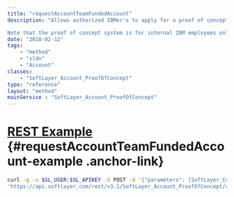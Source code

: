 ```yaml
---
title: "requestAccountTeamFundedAccount"
description: "Allows authorized IBMer's to apply for a proof of concept account using account team funding. Requests will be reviewed by multiple internal teams before an account is created. 

Note that the proof of concept system is for internal IBM employees only and is not applicable to users outside the IBM organization. "
date: "2018-02-12"
tags:
    - "method"
    - "sldn"
    - "Account"
classes:
    - "SoftLayer_Account_ProofOfConcept"
type: "reference"
layout: "method"
mainService : "SoftLayer_Account_ProofOfConcept"
---
```


# [REST Example](#requestAccountTeamFundedAccount-example) <a href="/article/rest/"><i class="fas fa-question"></i></a> {#requestAccountTeamFundedAccount-example .anchor-link} 
```bash
curl -g -u $SL_USER:$SL_APIKEY -X POST -d '{"parameters": [SoftLayer_Container_Account_ProofOfConcept_Request_AccountFunded]}' \
'https://api.softlayer.com/rest/v3.1/SoftLayer_Account_ProofOfConcept/requestAccountTeamFundedAccount'
```
